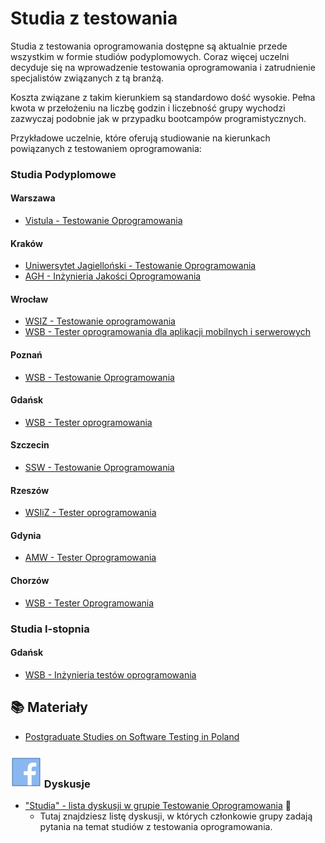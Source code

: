 # Studia z testowania

Studia z testowania oprogramowania dostępne są aktualnie przede wszystkim w formie studiów podyplomowych. Coraz więcej uczelni decyduje się na wprowadzenie testowania oprogramowania i zatrudnienie specjalistów związanych z tą branżą.

Koszta związane z takim kierunkiem są standardowo dość wysokie. Pełna kwota w przełożeniu na liczbę godzin i liczebność grupy wychodzi zazwyczaj podobnie jak w przypadku bootcampów programistycznych.

Przykładowe uczelnie, które oferują studiowanie na kierunkach powiązanych z testowaniem oprogramowania:

### Studia Podyplomowe

#### Warszawa

* [Vistula - Testowanie Oprogramowania](http://www.vistula.edu.pl/kierunki-studiow/kontynuacja-edukacji/studia-podyplomowe/informatyka/testowanie-oprogramowania/)

#### Kraków

* [Uniwersytet Jagielloński - Testowanie Oprogramowania](http://www.ii.uj.edu.pl/szczegolowe\_informacje\_to)
* [AGH - Inżynieria Jakości Oprogramowania](http://qa.agh.edu.pl/)

#### Wrocław

* [WSIZ - Testowanie oprogramowania](https://www.wsiz.wroc.pl/testowanie-oprogramowania.html)
* [WSB - Tester oprogramowania dla aplikacji mobilnych i serwerowych](http://www.wsb.pl/wroclaw/studenci/studia-podyplomowe/kierunki/tester-oprogramowania-dla-aplikacji-mobilnych-i-serwerowych)

#### Poznań

* [WSB - Testowanie Oprogramowania](http://www.wsb.pl/poznan/studenci/studia-podyplomowe/kierunki/testowanie-oprogramowania)

#### Gdańsk

* [WSB - Tester oprogramowania](http://www.wsb.pl/gdansk/studenci/studia-podyplomowe/kierunki/tester-oprogramowania)

#### Szczecin

* [SSW - Testowanie Oprogramowania](https://www.cb.szczecin.pl/kierunek-studiow/testowanie-oprogramowania/)

#### Rzeszów

* [WSIiZ - Tester oprogramowania](http://podyplomowe.wsiz.pl/studia-podyplomowe,Tester-oprogramowania.html)

#### Gdynia

* [AMW - Tester Oprogramowania](http://www.wdiom.amw.gdynia.pl/oferta/studia-podyplomowe/tester-oprogramowania/)

#### Chorzów

* [WSB - Tester Oprogramowania](https://www.wsb.pl/chorzow/studia-i-szkolenia/studia-podyplomowe/kierunki/tester-oprogramowania)

### Studia I-stopnia

#### Gdańsk

* [WSB - Inżynieria testów oprogramowania](https://www.wsb.pl/chorzow/studia-i-szkolenia/studia-i-stopnia/kierunki-i-specjalnosci/informatyka/inzynieria-testow-oprogramowania/program-studiow)



## **📚 Materiały**

* [Postgraduate Studies on Software Testing in Poland](http://sjsi.org/postgraduate-studies-on-software-testing-in-poland/)

### <img src=".gitbook/assets/icons8-facebook-50 (10) (1) (1) (1) (1) (10) (4).png" alt="" data-size="line"> Dyskusje

* ["Studia" - lista dyskusji w grupie Testowanie Oprogramowania](https://www.facebook.com/groups/141683635854223/post\_tags/?post\_tag\_id=1791637997525437) 🏤
  * Tutaj znajdziesz listę dyskusji, w których członkowie grupy zadają pytania na temat studiów z testowania oprogramowania.
